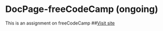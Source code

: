 # DocPage-freeCodeCamp (ongoing)
This is an assignment on freeCodeCamp
##[Visit site](jeru7.github.io/docpage/)
